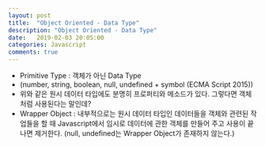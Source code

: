 ```yaml
---
layout: post
title:  "Object Oriented - Data Type"
description: "Object Oriented - Data Type"
date:   2019-02-03 20:05:00
categories: Javascript
comments: true
---
```

* Primitive Type : 객체가 아닌 Data Type
* (number, string, boolean, null, undefined + symbol (ECMA Script 2015))
* 위와 같은 원시 데이터 타입에도 분명히 프로퍼티와 메소드가 있다. 그렇다면 객체처럼 사용된다는 말인데?
* Wrapper Object : 내부적으로는 원시 데이터 타입인 데이터들을 객체와 관련된 작업들을 할 때 Javascript에서 임시로 데이터에 관한 객체를 만들어 주고 사용이 끝나면 제거한다. (null, undefined는 Wrapper Object가 존재하지 않는다.)
